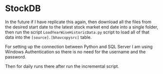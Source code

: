 # StockDB
In the future if I have replicate this again, then download all the files from the desired start date to the latest stock market end date into a single folder, then run the script ```LoadYearWiseHistoricData.py``` script to load all of that data into the ```[source].[bhavcopysrc]``` table.

For setting up the connection between Python and SQL Server I am using Windows Authentication so there is no need for the username and the password. 

Then for daily runs there after run the incremental script. 